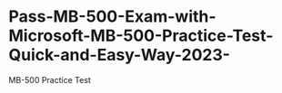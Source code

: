# Pass-MB-500-Exam-with-Microsoft-MB-500-Practice-Test-Quick-and-Easy-Way-2023-
MB-500 Practice Test
